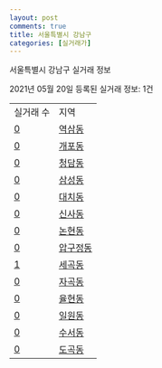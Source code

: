 ```yaml
---
layout: post
comments: true
title: 서울특별시 강남구
categories: [실거래가]
---
```


서울특별시 강남구 실거래 정보

2021년 05월 20일 등록된 실거래 정보: 1건


<table>
  <tr>
    <td>실거래 수</td>
    <td>지역</td>
  </tr>

  
  <tr>
    <td><a href="1168010100.html">0</a></td>
    <td><a href="1168010100.html">역삼동</a></td>
  </tr>
    

  <tr>
    <td><a href="1168010300.html">0</a></td>
    <td><a href="1168010300.html">개포동</a></td>
  </tr>
    

  <tr>
    <td><a href="1168010400.html">0</a></td>
    <td><a href="1168010400.html">청담동</a></td>
  </tr>
    

  <tr>
    <td><a href="1168010500.html">0</a></td>
    <td><a href="1168010500.html">삼성동</a></td>
  </tr>
    

  <tr>
    <td><a href="1168010600.html">0</a></td>
    <td><a href="1168010600.html">대치동</a></td>
  </tr>
    

  <tr>
    <td><a href="1168010700.html">0</a></td>
    <td><a href="1168010700.html">신사동</a></td>
  </tr>
    

  <tr>
    <td><a href="1168010800.html">0</a></td>
    <td><a href="1168010800.html">논현동</a></td>
  </tr>
    

  <tr>
    <td><a href="1168011000.html">0</a></td>
    <td><a href="1168011000.html">압구정동</a></td>
  </tr>
    

  <tr>
    <td><a href="1168011100.html">1</a></td>
    <td><a href="1168011100.html">세곡동</a></td>
  </tr>
    

  <tr>
    <td><a href="1168011200.html">0</a></td>
    <td><a href="1168011200.html">자곡동</a></td>
  </tr>
    

  <tr>
    <td><a href="1168011300.html">0</a></td>
    <td><a href="1168011300.html">율현동</a></td>
  </tr>
    

  <tr>
    <td><a href="1168011400.html">0</a></td>
    <td><a href="1168011400.html">일원동</a></td>
  </tr>
    

  <tr>
    <td><a href="1168011500.html">0</a></td>
    <td><a href="1168011500.html">수서동</a></td>
  </tr>
    

  <tr>
    <td><a href="1168011800.html">0</a></td>
    <td><a href="1168011800.html">도곡동</a></td>
  </tr>
    


</table>
    